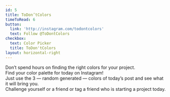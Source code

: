 ```yaml
---
id: 5
title: ToDon’tColors
timeToRead: 6
button:
  link: 'http://instagram.com/todontcolors'
  text: Follow @ToDontColors
checkbox:
  text: Color Picker
  title: ToDon'tColors
layout: horizontal-right
---
```


Don’t spend hours on finding the right colors for your project. \
Find your color palette for today on Instagram! \
Just use the 3 — random generated — colors of today’s post and see what it will bring you. \
Challenge yourself or a friend or tag a friend who is starting a project today.
